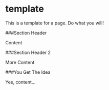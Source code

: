# template

This is a template for a page.  Do what you will!

###Section Header

Content

###Section Header 2

More Content

###You Get The Idea

Yes, content...

